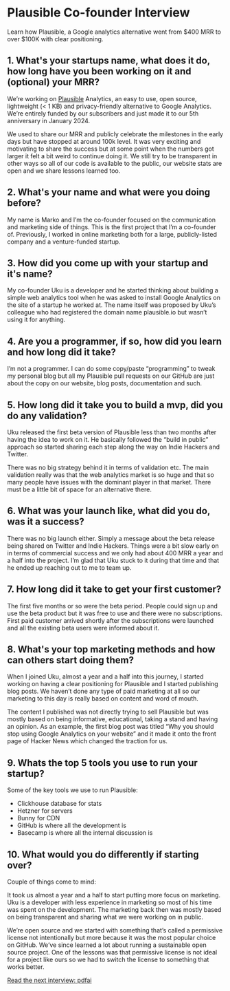 # Plausible Co-founder Interview
Learn how Plausible, a Google analytics alternative went from $400 MRR to over $100K with clear positioning.

## 1. What's your startups name, what does it do, how long have you been working on it and (optional) your MRR?
We’re working on [Plausible](https://plausible.io) Analytics, an easy to use, open source, lightweight (< 1 KB) and privacy-friendly alternative to Google Analytics. We’re entirely funded by our subscribers and just made it to our 5th anniversary in January 2024.

We used to share our MRR and publicly celebrate the milestones in the early days but have stopped at around 100k level. It was very exciting and motivating to share the success but at some point when the numbers got larger it felt a bit weird to continue doing it. We still try to be transparent in other ways so all of our code is available to the public, our website stats are open and we share lessons learned too.

## 2. What's your name and what were you doing before?
My name is Marko and I’m the co-founder focused on the communication and marketing side of things. This is the first project that I’m a co-founder of. Previously, I worked in online marketing both for a large, publicly-listed company and a venture-funded startup.

## 3. How did you come up with your startup and it's name?
My co-founder Uku is a developer and he started thinking about building a simple web analytics tool when he was asked to install Google Analytics on the site of a startup he worked at. The name itself was proposed by Uku’s colleague who had registered the domain name plausible.io but wasn’t using it for anything. 

## 4. Are you a programmer, if so, how did you learn and how long did it take?
I’m not a programmer. I can do some copy/paste “programming” to tweak my personal blog but all my Plausible pull requests on our GitHub are just about the copy on our website, blog posts, documentation and such.

## 5. How long did it take you to build a mvp, did you do any validation?
Uku released the first beta version of Plausible less than two months after having the idea to work on it. He basically followed the “build in public” approach so started sharing each step along the way on Indie Hackers and Twitter.

There was no big strategy behind it in terms of validation etc. The main validation really was that the web analytics market is so huge and that so many people have issues with the dominant player in that market. There must be a little bit of space for an alternative there.

## 6. What was your launch like, what did you do, was it a success?
There was no big launch either. Simply a message about the beta release being shared on Twitter and Indie Hackers. Things were a bit slow early on in terms of commercial success and we only had about 400 MRR a year and a half into the project. I’m glad that Uku stuck to it during that time and that he ended up reaching out to me to team up.

## 7. How long did it take to get your first customer?
The first five months or so were the beta period. People could sign up and use the beta product but it was free to use and there were no subscriptions. First paid customer arrived shortly after the subscriptions were launched and all the existing beta users were informed about it. 

## 8. What's your top marketing methods and how can others start doing them?
When I joined Uku, almost a year and a half into this journey, I started working on having a clear positioning for Plausible and I started publishing blog posts. We haven’t done any type of paid marketing at all so our marketing to this day is really based on content and word of mouth.

The content I published was not directly trying to sell Plausible but was mostly based on being informative, educational, taking a stand and having an opinion. As an example, the first blog post was titled “Why you should stop using Google Analytics on your website” and it made it onto the front page of Hacker News which changed the traction for us.

## 9. Whats the top 5 tools you use to run your startup?
Some of the key tools we use to run Plausible:

- Clickhouse database for stats
- Hetzner for servers
- Bunny for CDN
- GitHub is where all the development is
- Basecamp is where all the internal discussion is 

## 10. What would you do differently if starting over?
Couple of things come to mind:

It took us almost a year and a half to start putting more focus on marketing. Uku is a developer with less experience in marketing so most of his time was spent on the development. The marketing back then was mostly based on being transparent and sharing what we were working on in public.

We’re open source and we started with something that’s called a permissive license not intentionally but more because it was the most popular choice on GitHub. We’ve since learned a lot about running a sustainable open source project. One of the lessons was that permissive license is not ideal for a project like ours so we had to switch the license to something that works better.

[Read the next interview: pdfai](pdfai)